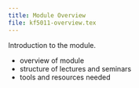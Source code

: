 ```yaml
---
title: Module Overview
file: kf5011-overview.tex
---
```

Introduction to the module.

* overview of module
* structure of lectures and seminars
* tools and resources needed
